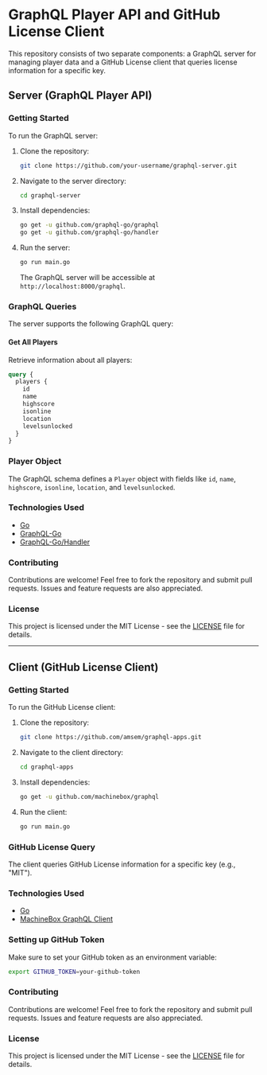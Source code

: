 # GraphQL Player API and GitHub License Client

This repository consists of two separate components: a GraphQL server for managing player data and a GitHub License client that queries license information for a specific key.

## Server (GraphQL Player API)

### Getting Started

To run the GraphQL server:

1. Clone the repository:

    ```bash
    git clone https://github.com/your-username/graphql-server.git
    ```

2. Navigate to the server directory:

    ```bash
    cd graphql-server
    ```

3. Install dependencies:

    ```bash
    go get -u github.com/graphql-go/graphql
    go get -u github.com/graphql-go/handler
    ```

4. Run the server:

    ```bash
    go run main.go
    ```

   The GraphQL server will be accessible at `http://localhost:8000/graphql`.

### GraphQL Queries

The server supports the following GraphQL query:

#### Get All Players

Retrieve information about all players:

```graphql
query {
  players {
    id
    name
    highscore
    isonline
    location
    levelsunlocked
  }
}
```

### Player Object

The GraphQL schema defines a `Player` object with fields like `id`, `name`, `highscore`, `isonline`, `location`, and `levelsunlocked`.

### Technologies Used

- [Go](https://golang.org/)
- [GraphQL-Go](https://github.com/graphql-go/graphql)
- [GraphQL-Go/Handler](https://github.com/graphql-go/handler)

### Contributing

Contributions are welcome! Feel free to fork the repository and submit pull requests. Issues and feature requests are also appreciated.

### License

This project is licensed under the MIT License - see the [LICENSE](LICENSE) file for details.

---

## Client (GitHub License Client)

### Getting Started

To run the GitHub License client:

1. Clone the repository:

    ```bash
    git clone https://github.com/amsem/graphql-apps.git
    ```

2. Navigate to the client directory:

    ```bash
    cd graphql-apps
    ```

3. Install dependencies:

    ```bash
    go get -u github.com/machinebox/graphql
    ```

4. Run the client:

    ```bash
    go run main.go
    ```

### GitHub License Query

The client queries GitHub License information for a specific key (e.g., "MIT").

### Technologies Used

- [Go](https://golang.org/)
- [MachineBox GraphQL Client](https://github.com/machinebox/graphql)

### Setting up GitHub Token

Make sure to set your GitHub token as an environment variable:

```bash
export GITHUB_TOKEN=your-github-token
```

### Contributing

Contributions are welcome! Feel free to fork the repository and submit pull requests. Issues and feature requests are also appreciated.

### License

This project is licensed under the MIT License - see the [LICENSE](LICENSE) file for details.
